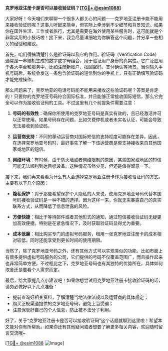 **克罗地亚注册卡是否可以接收验证码？[[TG💪+ @esim1088](https://t.me/s/esim1088)]**

大家好呀！今天咱们来聊聊一个很多人都关心的问题——克罗地亚注册卡能不能用来接收验证码呢？这事儿听起来简单，但实际上牵涉到不少细节和背景知识。如果你在国外生活、工作或者旅行，尤其是需要在海外使用某些服务时，这可能就是个非常实用的小技巧啦！接下来，我会尽量详细地为你解答这个问题，并分享一些相关的经验和建议。

首先，咱们得搞清楚什么是验证码以及它的作用。验证码（Verification Code）通常是一串随机生成的数字或字母组合，用于验证用户身份的真实性。它广泛应用于各大平台和服务中，比如注册新账户、找回密码、支付确认等场景。当你输入手机号码后，系统会发送一条包含验证码的短信到你的手机上，只有正确填写验证码才能完成操作。

那么问题来了，克罗地亚的电话号码能不能用来接收这些验证码呢？答案是肯定的！只要你的克罗地亚号码符合国际标准，并且能够正常接收国际短信，那么它完全可以作为接收验证码的工具。不过这里有几个前提条件需要注意：

1. **号码的有效性**：确保你所使用的克罗地亚号码是真实有效的，且已经激活并可以正常使用。如果号码存在问题，比如欠费停机或者未实名认证，可能会导致无法接收到验证码。
   
2. **运营商支持**：不同的移动运营商对国际短信的支持程度可能存在差异。因此，在选择克罗地亚号码时，最好事先了解一下该运营商是否支持接收来自其他国家或地区的短信。

3. **网络环境**：有时候，由于防火墙或者网络限制的原因，某些国家或地区的短信可能无法顺利到达目标设备。这种情况虽然少见，但还是值得留意一下。

接下来，我们再来看看为什么有人会选择克罗地亚注册卡作为接收验证码的方式。主要有以下几个原因：

- **隐私保护**：对于那些希望保护个人隐私的人来说，使用克罗地亚号码代替本国号码接收验证码是一种不错的选择。因为这样一来，你就无需暴露自己的真实联系方式，从而降低了信息泄露的风险。
  
- **方便快捷**：相比于等待邮件或者其他形式的通知，通过短信接收验证码无疑更加高效便捷。特别是在紧急情况下，及时获取验证码显得尤为重要。

- **成本低廉**：相比购买专门的虚拟号码服务，租用一张克罗地亚注册卡的成本相对较低，同时还能享受到更长时间的使用期限。

当然了，除了克罗地亚号码之外，还有其他方式可以实现类似的功能。比如市面上有很多提供虚拟号码服务的公司，它们提供的号码不仅覆盖范围广，而且操作起来也非常简单方便。不过相比之下，克罗地亚号码也有其独特的优势所在，具体如何取舍还是要看个人需求而定。

最后，给大家提几点小建议吧！如果你想尝试用克罗地亚注册卡接收验证码的话，请务必做好以下几点准备：
- 提前查询好相关资料，了解清楚当地法律法规以及运营商的具体规定；
- 购买正规渠道提供的克罗地亚号码，避免上当受骗；
- 注意保管好自己的个人信息，防止被不法分子利用。

好了，关于“克罗地亚注册卡是否可以接收验证码”这个话题就聊到这里啦！希望本文能对你有所帮助。如果你还有其他疑问或者想要了解更多相关内容，欢迎随时留言交流哦~ 

[[TG💪+ @esim1088](https://t.me/s/esim1088) ![Image](https://i.postimg.cc/4NQfJmqS/Snipaste-2025-05-13-00-14-12.png)]